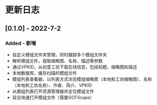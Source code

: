 # 更新日志

## [0.1.0] - 2022-7-2
### Added - 新增
* 自定义模组文件夹管理，同时跟踪多个模组文件夹
* 解析模组文件，提取缩略图、名称、描述等参数
* 通过VPKID，从创意工坊下载在线信息，包括标题、缩略图和描述
* 本地数据库，缓存扫描的模组文件
* 模组列表查看器，以列表方式浏览模组缩略图（本地和工坊缩略图）、名称（本地和工坊名称）、作者、简介、VPKID
* 从模组列表打开资源管理器并定位模组文件
* 双击快速打开模组文件（需要GCFScape）